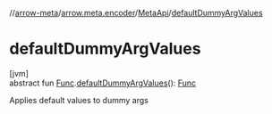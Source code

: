 //[arrow-meta](../../../index.md)/[arrow.meta.encoder](../index.md)/[MetaApi](index.md)/[defaultDummyArgValues](default-dummy-arg-values.md)

# defaultDummyArgValues

[jvm]\
abstract fun [Func](../../arrow.meta.ast/-func/index.md).[defaultDummyArgValues](default-dummy-arg-values.md)(): [Func](../../arrow.meta.ast/-func/index.md)

Applies default values to dummy args
